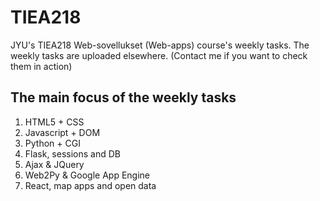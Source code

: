 # TIEA218
JYU's TIEA218 Web-sovellukset (Web-apps) course's weekly tasks.
The weekly tasks are uploaded elsewhere. (Contact me if you want to check them in action)
## The main focus of the weekly tasks
1. HTML5 + CSS
2. Javascript + DOM
3. Python + CGI
4. Flask, sessions and DB
5. Ajax & JQuery
6. Web2Py & Google App Engine
7. React, map apps and open data
